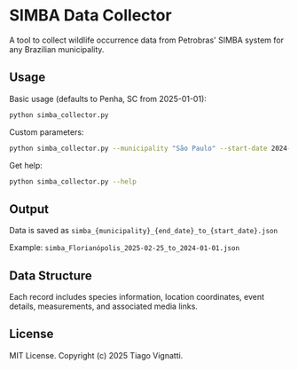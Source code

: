 # SIMBA Data Collector

A tool to collect wildlife occurrence data from Petrobras' SIMBA system for any Brazilian municipality.

## Usage

Basic usage (defaults to Penha, SC from 2025-01-01):
```bash
python simba_collector.py
```

Custom parameters:
```bash
python simba_collector.py --municipality "São Paulo" --start-date 2024-01-01
```

Get help:
```bash
python simba_collector.py --help
```

## Output

Data is saved as `simba_{municipality}_{end_date}_to_{start_date}.json`

Example: `simba_Florianópolis_2025-02-25_to_2024-01-01.json`

## Data Structure

Each record includes species information, location coordinates, event details, measurements, and associated media links.

## License

MIT License. Copyright (c) 2025 Tiago Vignatti.